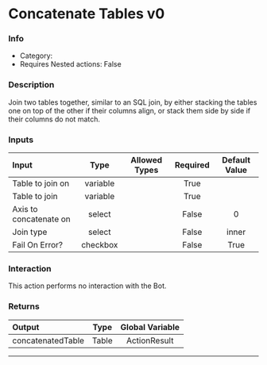 # Concatenate Tables v0

### Info

- Category: 
- Requires Nested actions: False


### Description
Join two tables together, similar to an SQL join, by either stacking the tables one on top of the other if their columns align, or stack them side by side if their columns do not match.



### Inputs

| Input | Type | Allowed Types | Required |  Default Value |
| :--- | :---: | :---: | :---: | :---: |
| Table to join on | variable |  | True |  |
| Table to join | variable |  | True |  |
| Axis to concatenate on | select |  | False | 0 |
| Join type | select |  | False | inner |
| Fail On Error? | checkbox |  | False | True |


### Interaction
This action performs no interaction with the Bot.

### Returns

| Output | Type | Global Variable |
| :--- | :---: | :---: |
| concatenatedTable | Table | ActionResult |

---